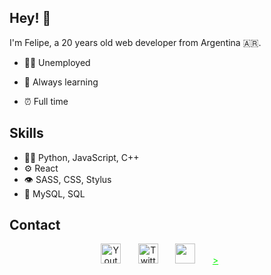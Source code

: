 
## Hey! 👋
I'm Felipe, a 20 years old web developer from Argentina 🇦🇷.

- 👨‍💻 Unemployed

- 📒 Always learning

- ⏰ Full time

## Skills
- 👨‍💻 Python, JavaScript, C++
- ⚙️ React
- 👁️ SASS, CSS, Stylus
- 💽 MySQL, SQL

## Contact

<p align="center">
  <a href="https://www.youtube.com/channel/UC8E-SrZRX5x-HjcUiN681nA"><img width="32px" alt="Youtube" title="Youtube" src="https://i.imgur.com/qiXu7b2.png"/></a>
  &#8287;&#8287;&#8287;&#8287;&#8287;
  <a href="https://twitter.com/feli_cuervo5"><img width="32px" alt="Twitter" title="Twitter" src="https://i.imgur.com/OXZM1L6.png"/></a>
  &#8287;&#8287;&#8287;&#8287;&#8287;
  <a href="https://discord.gg/UTq4c7eE" alt="Discord" title="My server"><img width="32px" src="https://i.imgur.com/OViZO8J.png"/></a>
  &#8287;&#8287;&#8287;&#8287;&#8287;
  <a href="https://www.instagram.com/felicuerv/" <i class="fa-brands fa-instagram" style="color: #04f500;"></i> ></a>
  &#8287;&#8287;&#8287;&#8287;&#8287;
</p>


